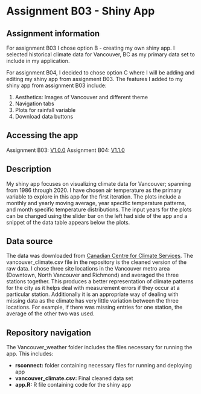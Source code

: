# Assignment B03 - Shiny App

## Assignment information

For assignment B03 I chose option B - creating my own shiny app. I selected historical climate data for Vancouver, BC as my primary data set to include in my application.  

For assignment B04, I decided to chose option C where I will be adding and editing my shiny app from assignment B03. The features I added to my shiny app from assignment B03 include:
1. Aesthetics: Images of Vancouver and different theme 
2. Navigation tabs
3. Plots for rainfall variable
4. Download data buttons 

## Accessing the app

Assignment B03: [V1.0.0](https://wettengm.shinyapps.io/Vancouver_weather/)
Assignment B04: [V1.1.0]()

## Description

My shiny app focuses on visualizing climate data for Vancouver; spanning from 1986 through 2020. I have chosen air temperature as the primary variable to explore in this app for the first iteration. The plots include a monthly and yearly moving average, year specific temperature patterns, and month specific temperature distributions. The input years for the plots can be changed using the slider bar on the left had side of the app and a snippet of the data table appears below the plots. 

## Data source

The data was downloaded from [Canadian Centre for Climate Services](https://climate-change.canada.ca/climate-data/#/daily-climate-data). The vancouver_climate.csv file in the repository is the cleaned version of the raw data. I chose three site locations in the Vancouver metro area (Downtown, North Vancouver and Richmond) and averaged the three stations together. This produces a better representation of climate patterns for the city as it helps deal with measurement errors if they occur at a particular station. Additionally it is an appropriate way of dealing with missing data as the climate has very little variation between the three locations. For example, if there was missing entries for one station, the average of the other two was used.

## Repository navigation 

The Vancouver_weather folder includes the files necessary for running the app. This includes:
- **rsconnect\:** folder containing necessary files for running and deploying app
- **vancouver_climate.csv:** Final cleaned data set
- **app.R:** R file containing code for the shiny app

